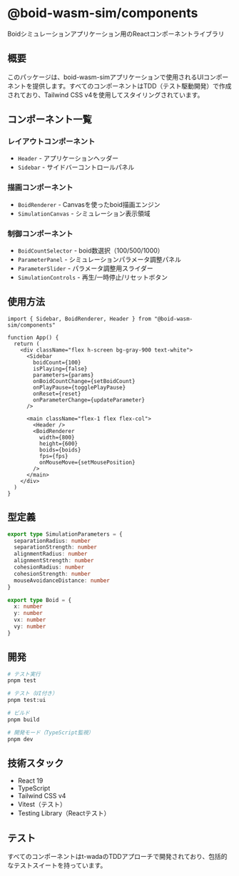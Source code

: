 # @boid-wasm-sim/components

Boidシミュレーションアプリケーション用のReactコンポーネントライブラリ

## 概要

このパッケージは、boid-wasm-simアプリケーションで使用されるUIコンポーネントを提供します。すべてのコンポーネントはTDD（テスト駆動開発）で作成されており、Tailwind CSS v4を使用してスタイリングされています。

## コンポーネント一覧

### レイアウトコンポーネント
- `Header` - アプリケーションヘッダー
- `Sidebar` - サイドバーコントロールパネル

### 描画コンポーネント
- `BoidRenderer` - Canvasを使ったboid描画エンジン
- `SimulationCanvas` - シミュレーション表示領域

### 制御コンポーネント
- `BoidCountSelector` - boid数選択（100/500/1000）
- `ParameterPanel` - シミュレーションパラメータ調整パネル
- `ParameterSlider` - パラメータ調整用スライダー
- `SimulationControls` - 再生/一時停止/リセットボタン

## 使用方法

```tsx
import { Sidebar, BoidRenderer, Header } from "@boid-wasm-sim/components"

function App() {
  return (
    <div className="flex h-screen bg-gray-900 text-white">
      <Sidebar
        boidCount={100}
        isPlaying={false}
        parameters={params}
        onBoidCountChange={setBoidCount}
        onPlayPause={togglePlayPause}
        onReset={reset}
        onParameterChange={updateParameter}
      />
      
      <main className="flex-1 flex flex-col">
        <Header />
        <BoidRenderer
          width={800}
          height={600}
          boids={boids}
          fps={fps}
          onMouseMove={setMousePosition}
        />
      </main>
    </div>
  )
}
```

## 型定義

```typescript
export type SimulationParameters = {
  separationRadius: number
  separationStrength: number
  alignmentRadius: number
  alignmentStrength: number
  cohesionRadius: number
  cohesionStrength: number
  mouseAvoidanceDistance: number
}

export type Boid = {
  x: number
  y: number
  vx: number
  vy: number
}
```

## 開発

```bash
# テスト実行
pnpm test

# テスト（UI付き）
pnpm test:ui

# ビルド
pnpm build

# 開発モード（TypeScript監視）
pnpm dev
```

## 技術スタック

- React 19
- TypeScript
- Tailwind CSS v4
- Vitest（テスト）
- Testing Library（Reactテスト）

## テスト

すべてのコンポーネントはt-wadaのTDDアプローチで開発されており、包括的なテストスイートを持っています。